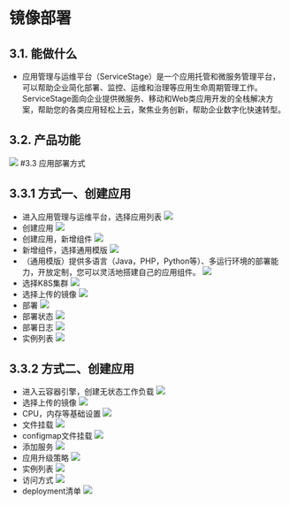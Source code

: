 # 镜像部署
## 3.1. 能做什么
  - 应用管理与运维平台（ServiceStage）是一个应用托管和微服务管理平台，可以帮助企业简化部署、监控、运维和治理等应用生命周期管理工作。ServiceStage面向企业提供微服务、移动和Web类应用开发的全栈解决方案，帮助您的各类应用轻松上云，聚焦业务创新，帮助企业数字化快速转型。

## 3.2. 产品功能
![](assets/3.2.app-deploy-k8s-415742ef.png)
#3.3 应用部署方式
## 3.3.1 方式一、创建应用
  - 进入应用管理与运维平台，选择应用列表
![](assets/3.2.app-deploy-k8s-0bf625fd.png)
  - 创建应用
![](assets/3.2.app-deploy-k8s-55f6ff78.png)
  - 创建应用，新增组件
![](assets/3.2.app-deploy-k8s-56250529.png)
  - 新增组件，选择通用模版
![](assets/3.2.app-deploy-k8s-431ef67b.png)
  - （通用模版）提供多语言（Java，PHP，Python等）、多运行环境的部署能力，开放定制，您可以灵活地搭建自己的应用组件。
![](assets/3.2.app-deploy-k8s-0b16a4f8.png)
  - 选择K8S集群
![](assets/3.2.app-deploy-k8s-47bcb21a.png)
  - 选择上传的镜像
![](assets/3.2.app-deploy-k8s-3608c03b.png)
  - 部署
![](assets/3.2.app-deploy-k8s-c4909581.png)
  - 部署状态
![](assets/3.2.app-deploy-k8s-bde3cc4b.png)
  -  部署日志
![](assets/3.2.app-deploy-k8s-8aac61ef.png)
  -  实例列表
![](assets/3.2.app-deploy-k8s-56b35de6.png)
## 3.3.2 方式二、创建应用
  -  进入云容器引擎，创建无状态工作负载
![](assets/3.2.app-deploy-k8s-53cafd27.png)
  -  选择上传的镜像
![](assets/3.2.app-deploy-k8s-bd824de7.png)
  -  CPU，内存等基础设置
![](assets/3.2.app-deploy-k8s-b06aa32f.png)
  -  文件挂载
![](assets/3.2.app-deploy-k8s-2ed44802.png)
  -  configmap文件挂载
![](assets/3.2.app-deploy-k8s-316ca3d9.png)
  -  添加服务
![](assets/3.2.app-deploy-k8s-dcd72da9.png)
  -  应用升级策略
![](assets/3.2.app-deploy-k8s-05eb7a77.png)
  -  实例列表
![](assets/3.2.app-deploy-k8s-d0b58328.png)
  -  访问方式
![](assets/3.2.app-deploy-k8s-a976bc41.png)
  -  deployment清单
![](assets/3.2.app-deploy-k8s-c314373a.png)
